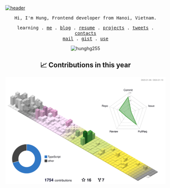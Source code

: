 
[![header](
https://capsule-render.vercel.app/api?type=Slice&color=f25f4c&height=260&section=header&text=Hung2505&fontSize=48&animation=twinkling&fontColor=fff&fontAlign=82&rotate=15&fontAlignY=40)](https://github.com/hunghg2505)

<div align="center">
<!--   <a href="https://hung.thedev.id/">
    <img width="60" height="60" src="./img/me.jpeg" />
  </a>
  <br> -->
  <samp>Hi, I'm Hung, Frontend developer from Hanoi, Vietnam.</samp>

<p align="center">
  <samp>
    <span>learning</span> .
    <a href="https://hung.thedev.id">me</a> .
    <a href="https://web-totals.vercel.app/blog">blog</a> .
    <a href="https://hunghg-resume.vercel.app/">resume</a> .
    <a href="https://toolsfe.vercel.app/tools/index.html">projects</a> .
    <a href="https://twitter.com/hunghg255">tweets</a> .
    <a href="https://hunghg-contact.vercel.app/">contacts</a>
    <br />
    <a href="mailto:giahung197bg@gmail.com">mail</a> .
    <a href="https://gist.github.com/hunghg255">gist</a> .
    <a href="https://github.com/hunghg255/use">use</a>
  </samp>
</p>
</div>

<div align="center">
<!--  <img src="https://github-readme-stats.vercel.app/api?username=hunghg2505&show_icons=true&border_radius=15&count_private=true"/>
  <img src="https://github-readme-stats.vercel.app/api/top-langs/?username=hunghg2505&border_radius=15&layout=compact&langs_count=6&count_private=true"/> -->
  <img 
       src="https://github-readme-streak-stats.herokuapp.com/?user=hunghg2505&count_private=true" 
       alt="hunghg255" 
  />
  <h2 align='center'> 📈 Contributions in this year </h2>
<!--   <img src="https://ghchart.rshah.org/F90716/hunghg2505" alt=""> -->
  
  ![](./profile-3d-contrib/profile-season-animate.svg)
</div>



